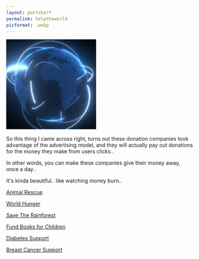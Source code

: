 ```yaml
---
layout: postshort
permalink: helptheworld
picformat: .webp
---
```


<a href="{{ page.url }}"> ![image](/img/helptheworld.webp) </a> <!-- {:class="img-responsive"} -->


So this thing I came across right, turns out these donation companies took advantage of the
advertising model, and they will actually pay out donations for the money they make from users clicks..

In other words, you can make these companies give their money away, once a day..

It's kinda beautiful.. like watching money burn..



[Animal Rescue](https://theanimalrescuesite.greatergood.com/clicktogive/)

[World Hunger](https://thehungersite.greatergood.com/clicktogive/ths/home)

[Save The Rainforest](https://therainforestsite.greatergood.com/clicktogive/trs/home)

[Fund Books for Children](https://theliteracysite.greatergood.com/clicktogive/lit/home)

[Diabetes Support](https://thediabetessite.greatergood.com/clicktogive/dbs/home)

[Breast Cancer Support](https://thebreastcancersite.greatergood.com/clicktogive/bcs/home)
